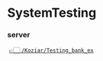 # SystemTesting

### server
  [👉🏻 `/Koziar/Testing_bank_ex`](https://github.com/Koziar/Testing_bank_ex)

